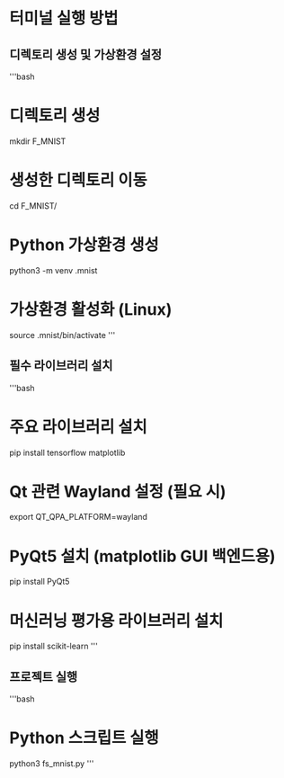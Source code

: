 # 터미널 실행 방법

## 디렉토리 생성 및 가상환경 설정

'''bash
# 디렉토리 생성
mkdir F_MNIST
# 생성한 디렉토리 이동
cd F_MNIST/
# Python 가상환경 생성
python3 -m venv .mnist
# 가상환경 활성화 (Linux)
source .mnist/bin/activate
'''
## 필수 라이브러리 설치

'''bash
# 주요 라이브러리 설치
pip install tensorflow matplotlib
# Qt 관련 Wayland 설정 (필요 시)
export QT_QPA_PLATFORM=wayland
# PyQt5 설치 (matplotlib GUI 백엔드용)
pip install PyQt5
# 머신러닝 평가용 라이브러리 설치
pip install scikit-learn
'''

## 프로젝트 실행

'''bash
# Python 스크립트 실행
python3 fs_mnist.py 
'''

